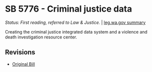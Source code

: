 # SB 5776 - Criminal justice data
*Status: First reading, referred to Law & Justice.* | [leg.wa.gov summary](https://app.leg.wa.gov/billsummary?BillNumber=5776&Year=2021)

Creating the criminal justice integrated data system and a violence and death investigation resource center.

## Revisions
* [Original Bill](1/)